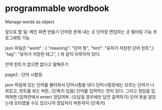 # programmable wordbook
 Manage words as object

앞으로 할 일:
메인 화면 만들기
    단어장 문제 내는 곳 
    단어장 편집하는 곳
    필터링 기능
    프로그래밍 기능

json 파일은 "word" : { 
                        "meaning": "단어 뜻",
                        "hint": "유저가 저장한 단어 힌트",}
                        "tag": "유저가 저장한 태그",
                    }
                    와 같이 이루어져 있다.

만약 힌트가 없으면 없다고 말해주기

page2 : 단어 시험장.

json 파일에 있는 단어를 불러와서
단어시험을 낸다
단어시험장에는 모르는 단어가 나와있고,
	 힌트를 보는 버튼, (단축키 있음)
	 단어를 입력하는 란이 있다.
그리고 정답을 입력하면 (입력란에서 enter)
정답여부, (오답일 경우에만 답안 출력하기)
단어 뜻을 알았는데 오타였을 수도 있으니까 정답처리 버튼까지 (단축키)
